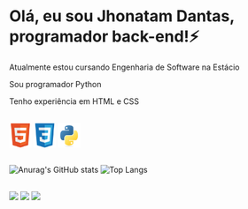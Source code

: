 # Olá, eu sou Jhonatam Dantas, programador back-end!⚡

<p>Atualmente estou cursando Engenharia de Software na Estácio </p>
<p>Sou programador Python</p>
<p>Tenho experiência em HTML e CSS</p>

<div style="display: inline_block"><br>
  <img align="center" alt="Jhonatam-HTML" height="45" width="40" src="https://raw.githubusercontent.com/devicons/devicon/master/icons/html5/html5-original.svg">
  <img align="center" alt="Jhonatam-CSS" height="45" width="40" src="https://raw.githubusercontent.com/devicons/devicon/master/icons/css3/css3-original.svg">
  <img align="center" alt="Jhonatam-Python" height="45" width="40" src="https://raw.githubusercontent.com/devicons/devicon/master/icons/python/python-original.svg">

</div>

<br>


![Anurag's GitHub stats](https://github-readme-stats.vercel.app/api?username=jhonatamdantas&theme=aura_dark&show_icons=true&include_all_comits=true&locale=pt-br)
![Top Langs](https://github-readme-stats.vercel.app/api/top-langs/?username=jhonatamdantas&theme=aura_dark&show_icons=true&include_all_comits=true&locale=pt-br)


<br>

<div>
  <a href="https://www.instagram.com/jmx_ed/" target="_blank"><img src="https://img.shields.io/badge/-Instagram-%23E4405F?style=for-the-badge&logo=instagram&logoColor=white" target="_blank"></a>
  <a href = "jhonatam.dts@gmail.com"><img src="https://img.shields.io/badge/-Gmail-%23333?style=for-the-badge&logo=gmail&logoColor=white" target="_blank"></a>
  <a href="https://www.linkedin.com/in/jhonatam-dantas-836803353" target="_blank"><img src="https://img.shields.io/badge/-LinkedIn-%230077B5?style=for-the-badge&logo=linkedin&logoColor=white" target="_blank"></a> 
</div>
